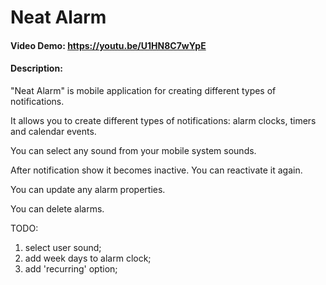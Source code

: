 # Neat Alarm

#### Video Demo: https://youtu.be/U1HN8C7wYpE

#### Description:
"Neat Alarm" is mobile application for creating different types of notifications.

It allows you to create different types of notifications: alarm clocks, timers and calendar events.

You can select any sound from your mobile system sounds.

After notification show it becomes inactive. You can reactivate it again.

You can update any alarm properties.

You can delete alarms.

TODO:
1) select user sound;
2) add week days to alarm clock;
3) add 'recurring' option;